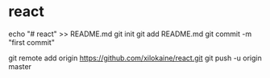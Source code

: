 # react


echo "# react" >> README.md
git init
git add README.md
git commit -m "first commit"





git remote add origin https://github.com/xilokaine/react.git
git push -u origin master
